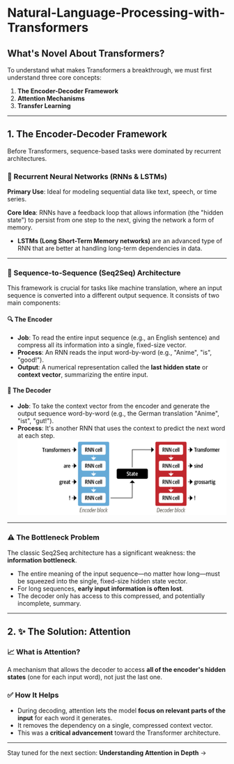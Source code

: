 # Natural-Language-Processing-with-Transformers

## What's Novel About Transformers?

To understand what makes Transformers a breakthrough, we must first understand three core concepts:

1. **The Encoder-Decoder Framework**
2. **Attention Mechanisms**
3. **Transfer Learning**

---

## 1. The Encoder-Decoder Framework

Before Transformers, sequence-based tasks were dominated by recurrent architectures.

### 🔄 Recurrent Neural Networks (RNNs & LSTMs)

**Primary Use**: Ideal for modeling sequential data like text, speech, or time series.

**Core Idea**: RNNs have a feedback loop that allows information (the "hidden state") to persist from one step to the next, giving the network a form of memory.

* **LSTMs (Long Short-Term Memory networks)** are an advanced type of RNN that are better at handling long-term dependencies in data.

---

### 🔄 Sequence-to-Sequence (Seq2Seq) Architecture

This framework is crucial for tasks like machine translation, where an input sequence is converted into a different output sequence. It consists of two main components:

#### 🔍 The Encoder

* **Job**: To read the entire input sequence (e.g., an English sentence) and compress all its information into a single, fixed-size vector.
* **Process**: An RNN reads the input word-by-word (e.g., "Anime", "is", "good!").
* **Output**: A numerical representation called the **last hidden state** or **context vector**, summarizing the entire input.

#### 📝 The Decoder

* **Job**: To take the context vector from the encoder and generate the output sequence word-by-word (e.g., the German translation "Anime", "ist", "gut!").
* **Process**: It's another RNN that uses the context to predict the next word at each step.
![Encoder-Decoder Architecture](https://github.com/nithinganesh1/Natural-Language-Processing-with-Transformers/blob/main/images/encoder-decoder.png)
---

### ⚠️ The Bottleneck Problem

The classic Seq2Seq architecture has a significant weakness: the **information bottleneck**.

* The entire meaning of the input sequence—no matter how long—must be squeezed into the single, fixed-size hidden state vector.
* For long sequences, **early input information is often lost**.
* The decoder only has access to this compressed, and potentially incomplete, summary.

---

## 2. ✨ The Solution: Attention

### 📈 What is Attention?

A mechanism that allows the decoder to access **all of the encoder's hidden states** (one for each input word), not just the last one.

### ✅ How It Helps

* During decoding, attention lets the model **focus on relevant parts of the input** for each word it generates.
* It removes the dependency on a single, compressed context vector.
* This was a **critical advancement** toward the Transformer architecture.

---

Stay tuned for the next section: **Understanding Attention in Depth** →
